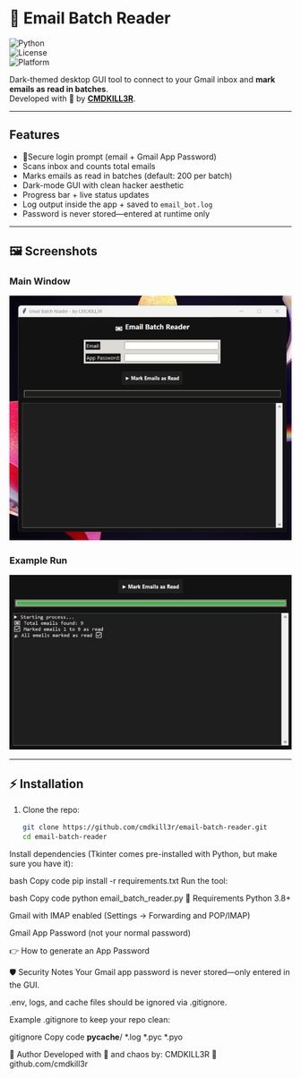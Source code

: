 # 📧 Email Batch Reader  

![Python](https://img.shields.io/badge/Python-3.8%2B-blue?logo=python)  
![License](https://img.shields.io/badge/License-MIT-green)  
![Platform](https://img.shields.io/badge/Platform-Windows%20%7C%20Linux%20%7C%20Mac-black)  

Dark-themed desktop GUI tool to connect to your Gmail inbox and **mark emails as read in batches**.  
Developed with 🖤 by **[CMDKILL3R](https://github.com/cmdkill3r)**.  

---

##  Features  
- 🔑Secure login prompt (email + Gmail App Password)  
-  Scans inbox and counts total emails  
-  Marks emails as read in batches (default: 200 per batch)  
-  Dark-mode GUI with clean hacker aesthetic  
-  Progress bar + live status updates  
-  Log output inside the app + saved to `email_bot.log`  
-  Password is never stored—entered at runtime only  

---

## 🖼️ Screenshots  

### Main Window  
![Email Batch Reader Main Window](main_window.png)  

### Example Run  
![Email Batch Reader Run Example](run_example.png)  

---

## ⚡ Installation  

1. Clone the repo:  
   ```bash
   git clone https://github.com/cmdkill3r/email-batch-reader.git
   cd email-batch-reader
Install dependencies (Tkinter comes pre-installed with Python, but make sure you have it):

bash
Copy code
pip install -r requirements.txt
Run the tool:

bash
Copy code
python email_batch_reader.py
🔧 Requirements
Python 3.8+

Gmail with IMAP enabled (Settings → Forwarding and POP/IMAP)

Gmail App Password (not your normal password)

👉 How to generate an App Password

🛡️ Security Notes
Your Gmail app password is never stored—only entered in the GUI.

.env, logs, and cache files should be ignored via .gitignore.

Example .gitignore to keep your repo clean:

gitignore
Copy code
__pycache__/
*.log
*.pyc
*.pyo

🐉 Author
Developed with 🖤 and chaos by:
CMDKILL3R
🔗 github.com/cmdkill3r


